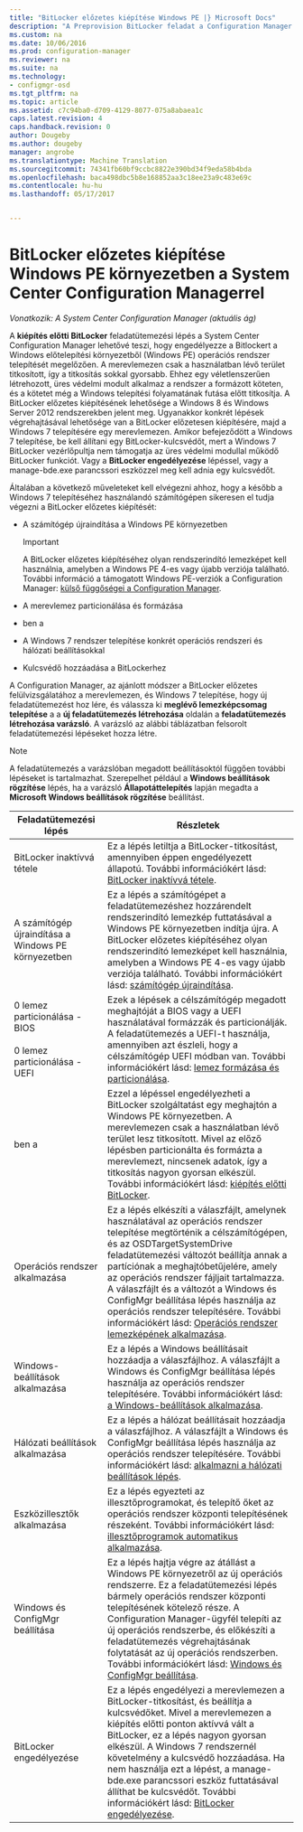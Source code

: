 ```yaml
---
title: "BitLocker előzetes kiépítése Windows PE |} Microsoft Docs"
description: "A Preprovision BitLocker feladat a Configuration Manager lehetővé teszi, hogy a BitLocker a Windows előtelepítési környezetből operációs rendszer központi telepítése előtt."
ms.custom: na
ms.date: 10/06/2016
ms.prod: configuration-manager
ms.reviewer: na
ms.suite: na
ms.technology:
- configmgr-osd
ms.tgt_pltfrm: na
ms.topic: article
ms.assetid: c7c94ba0-d709-4129-8077-075a8abaea1c
caps.latest.revision: 4
caps.handback.revision: 0
author: Dougeby
ms.author: dougeby
manager: angrobe
ms.translationtype: Machine Translation
ms.sourcegitcommit: 74341fb60bf9ccbc8822e390bd34f9eda58b4bda
ms.openlocfilehash: baca498dbc5b8e168852aa3c18ee23a9c483e69c
ms.contentlocale: hu-hu
ms.lasthandoff: 05/17/2017


---
```

# <a name="preprovision-bitlocker-in-windows-pe-with-system-center-configuration-manager"></a>BitLocker előzetes kiépítése Windows PE környezetben a System Center Configuration Managerrel

*Vonatkozik: A System Center Configuration Manager (aktuális ág)*

A **kiépítés előtti BitLocker** feladatütemezési lépés a System Center Configuration Manager lehetővé teszi, hogy engedélyezze a Bitlockert a Windows előtelepítési környezetből (Windows PE) operációs rendszer telepítését megelőzően. A merevlemezen csak a használatban lévő terület titkosított, így a titkosítás sokkal gyorsabb. Ehhez egy véletlenszerűen létrehozott, üres védelmi modult alkalmaz a rendszer a formázott köteten, és a kötetet még a Windows telepítési folyamatának futása előtt titkosítja. A BitLocker előzetes kiépítésének lehetősége a Windows 8 és Windows Server 2012 rendszerekben jelent meg. Ugyanakkor konkrét lépések végrehajtásával lehetősége van a BitLocker előzetesen kiépítésére, majd a Windows 7 telepítésére egy merevlemezen. Amikor befejeződött a Windows 7 telepítése, be kell állítani egy BitLocker-kulcsvédőt, mert a Windows 7 BitLocker vezérlőpultja nem támogatja az üres védelmi modullal működő BitLocker funkciót. Vagy a **BitLocker engedélyezése** lépéssel, vagy a manage-bde.exe parancssori eszközzel meg kell adnia egy kulcsvédőt.  

 Általában a következő műveleteket kell elvégezni ahhoz, hogy a később a Windows 7 telepítéséhez használandó számítógépen sikeresen el tudja végezni a BitLocker előzetes kiépítését:  

-   A számítógép újraindítása a Windows PE környezetben  

    > [!IMPORTANT]  
    >  A BitLocker előzetes kiépítéséhez olyan rendszerindító lemezképet kell használnia, amelyben a Windows PE 4-es vagy újabb verziója található. További információ a támogatott Windows PE-verziók a Configuration Manager: [külső függőségei a Configuration Manager](../plan-design/infrastructure-requirements-for-operating-system-deployment.md#BKMK_ExternalDependencies).  

-   A merevlemez particionálása és formázása  

-   ben a  

-   A Windows 7 rendszer telepítése konkrét operációs rendszeri és hálózati beállításokkal  

-   Kulcsvédő hozzáadása a BitLockerhez  

 A Configuration Manager, az ajánlott módszer a BitLocker előzetes felülvizsgálatához a merevlemezen, és Windows 7 telepítése, hogy új feladatütemezést hoz lére, és válassza ki **meglévő lemezképcsomag telepítése** a a **új feladatütemezés létrehozása** oldalán a **feladatütemezés létrehozása varázsló**. A varázsló az alábbi táblázatban felsorolt feladatütemezési lépéseket hozza létre.  

> [!NOTE]  
>  A feladatütemezés a varázslóban megadott beállításoktól függően további lépéseket is tartalmazhat. Szerepelhet például a **Windows beállítások rögzítése** lépés, ha a varázsló **Állapotáttelepítés** lapján megadta a **Microsoft Windows beállítások rögzítése** beállítást.  

|Feladatütemezési lépés|Részletek|  
|------------------------|-------------|  
|BitLocker inaktívvá tétele|Ez a lépés letiltja a BitLocker-titkosítást, amennyiben éppen engedélyezett állapotú. További információkért lásd: [BitLocker inaktívvá tétele](../understand/task-sequence-steps.md#BKMK_DisableBitLocker).|  
|A számítógép újraindítása a Windows PE környezetben|Ez a lépés a számítógépet a feladatütemezéshez hozzárendelt rendszerindító lemezkép futtatásával a Windows PE környezetben indítja újra. A BitLocker előzetes kiépítéséhez olyan rendszerindító lemezképet kell használnia, amelyben a Windows PE 4-es vagy újabb verziója található. További információkért lásd: [számítógép újraindítása](../understand/task-sequence-steps.md#BKMK_RestartComputer).|  
|0 lemez particionálása - BIOS<br /><br /> 0 lemez particionálása - UEFI|Ezek a lépések a célszámítógép megadott meghajtóját a BIOS vagy a UEFI használatával formázzák és particionálják. A feladatütemezés a UEFI-t használja, amennyiben azt észleli, hogy a célszámítógép UEFI módban van. További információkért lásd: [lemez formázása és particionálása](../understand/task-sequence-steps.md#BKMK_FormatandPartitionDisk).|  
|ben a|Ezzel a lépéssel engedélyezheti a BitLocker szolgáltatást egy meghajtón a Windows PE környezetben. A merevlemezen csak a használatban lévő terület lesz titkosított. Mivel az előző lépésben particionálta és formázta a merevlemezt, nincsenek adatok, így a titkosítás nagyon gyorsan elkészül. További információkért lásd: [kiépítés előtti BitLocker](../understand/task-sequence-steps.md#BKMK_PreProvisionBitLocker).|  
|Operációs rendszer alkalmazása|Ez a lépés elkészíti a válaszfájlt, amelynek használatával az operációs rendszer telepítése megtörténik a célszámítógépen, és az OSDTargetSystemDrive feladatütemezési változót beállítja annak a partíciónak a meghajtóbetűjelére, amely az operációs rendszer fájljait tartalmazza. A válaszfájlt és a változót a Windows és ConfigMgr beállítása lépés használja az operációs rendszer telepítésére. További információkért lásd: [Operációs rendszer lemezképének alkalmazása](../understand/task-sequence-steps.md#BKMK_ApplyOperatingSystemImage).|  
|Windows-beállítások alkalmazása|Ez a lépés a Windows beállításait hozzáadja a válaszfájlhoz. A válaszfájlt a Windows és ConfigMgr beállítása lépés használja az operációs rendszer telepítésére. További információkért lásd: [a Windows-beállítások alkalmazása](../understand/task-sequence-steps.md#BKMK_ApplyWindowsSettings).|  
|Hálózati beállítások alkalmazása|Ez a lépés a hálózat beállításait hozzáadja a válaszfájlhoz. A válaszfájlt a Windows és ConfigMgr beállítása lépés használja az operációs rendszer telepítésére. További információkért lásd: [alkalmazni a hálózati beállítások lépés](../understand/task-sequence-steps.md#BKMK_ApplyNetworkSettings).|  
|Eszközillesztők alkalmazása|Ez a lépés egyezteti az illesztőprogramokat, és telepítő őket az operációs rendszer központi telepítésének részeként. További információkért lásd: [illesztőprogramok automatikus alkalmazása](../understand/task-sequence-steps.md#BKMK_AutoApplyDrivers).|  
|Windows és ConfigMgr beállítása|Ez a lépés hajtja végre az átállást a Windows PE környezetről az új operációs rendszerre. Ez a feladatütemezési lépés bármely operációs rendszer központi telepítésének kötelező része. A Configuration Manager-ügyfél telepíti az új operációs rendszerbe, és előkészíti a feladatütemezés végrehajtásának folytatását az új operációs rendszerben. További információkért lásd: [Windows és ConfigMgr beállítása](../understand/task-sequence-steps.md#BKMK_SetupWindowsandConfigMgr).|  
|BitLocker engedélyezése|Ez a lépés engedélyezi a merevlemezen a BitLocker-titkosítást, és beállítja a kulcsvédőket. Mivel a merevlemezen a kiépítés előtti ponton aktívvá vált a BitLocker, ez a lépés nagyon gyorsan elkészül. A Windows 7 rendszernél követelmény a kulcsvédő hozzáadása. Ha nem használja ezt a lépést, a manage-bde.exe parancssori eszköz futtatásával állíthat be kulcsvédőt. További információkért lásd: [BitLocker engedélyezése](../understand/task-sequence-steps.md#BKMK_EnableBitLocker).|  

